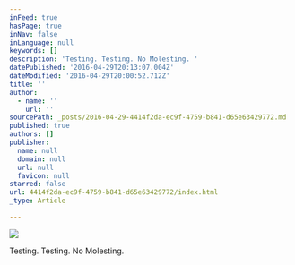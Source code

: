 ```yaml
---
inFeed: true
hasPage: true
inNav: false
inLanguage: null
keywords: []
description: 'Testing. Testing. No Molesting. '
datePublished: '2016-04-29T20:13:07.004Z'
dateModified: '2016-04-29T20:00:52.712Z'
title: ''
author:
  - name: ''
    url: ''
sourcePath: _posts/2016-04-29-4414f2da-ec9f-4759-b841-d65e63429772.md
published: true
authors: []
publisher:
  name: null
  domain: null
  url: null
  favicon: null
starred: false
url: 4414f2da-ec9f-4759-b841-d65e63429772/index.html
_type: Article

---
```

![](https://the-grid-user-content.s3-us-west-2.amazonaws.com/5e00ecc3-962f-4574-a204-13cd7f2100cd.jpg)

Testing. Testing. No Molesting.